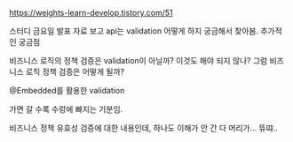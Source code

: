 https://weights-learn-develop.tistory.com/51

스터디 금요일 발표 자료 보고 api는 validation 어떻게 하지 궁금해서 찾아봄.
추가적인 궁금점

비즈니스 로직의 정책 검증은 validation이 아닐까? 이것도 해야 되지 않나?
그럼 비즈니스 로직 정책 검증은 어떻게 될까?

@Embedded를 활용한 validation

가면 갈 수록 수렁에 빠지는 기분임.

비즈니스 정책 유효성 검증에 대한 내용인데, 하나도 이해가 안 간 다
머리가... 뜌땨..